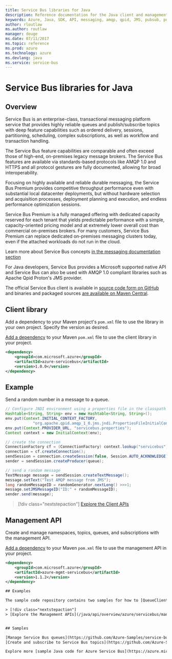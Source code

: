```yaml
---
title: Service Bus libraries for Java
description: Reference documentation for the Java client and management libraries for Service Bus
keywords: Azure, Java, SDK, API, messaging, amqp, qpid, JMS, pubsub, pub-sub, message broker
author: rloutlaw
ms.author: routlaw
manager: douge
ms.date: 07/11/2017
ms.topic: reference
ms.prod: azure
ms.technology: azure
ms.devlang: java
ms.service: service-bus
---
```


# Service Bus libraries for Java

## Overview

Service Bus is an enterprise-class, transactional messaging platform service that provides highly reliable queues 
and publish/subscribe topics with deep feature capabilities such as ordered delivery, sessions, partitioning, 
scheduling, complex subscriptions, as well as workflow and transaction handling.

The Service Bus feature capabilities are comparable and often exceed those of high-end, on-premises legacy message 
brokers. The Service Bus features are available via standards-based protocols like AMQP 1.0 and HTTPS and all 
protocol gestures are fully documented, allowing for broad interoperability. 

Focusing on highly available and reliable durable messaging, the Service Bus Premium provides competitive throughput 
performance even with substantial local datacenter deployments, but without hardware selection and acquisition 
processes, deployment planning and execution, and endless performance optimization sessions. 

Service Bus Premium is a fully managed offering with dedicated capacity reserved for each tenant that yields 
predictable performance with a simple, capacity-oriented pricing model and at extremely lower overall cost than 
commercial on-premises brokers. For many customers, Service Bus Premium can replace dedicated on-premises messaging 
clusters today, even if the attached workloads do not run in the cloud. 

Learn more about Service Bus concepts [in the messaging documentation section](https://docs.microsoft.com/en-us/azure/service-bus-messaging/) 

For Java developers, Service Bus provides a Microsoft supported native API and Service Bus can also be used with 
AMQP 1.0 compliant libraries such as Apache Qpid Proton's JMS provider.

The official Service Bus client is available in [source code form on GitHub](https://github.com/azure/azure-service-bus-java) and 
binaries and packaged sources [are available on Maven Central](http://search.maven.org/#search%7Cga%7C1%7Ca%3A%22azure-servicebus%22). 


## Client library


Add a dependency to your Maven project's `pom.xml` file to use the library in your own project. Specify the version as desired.

[Add a dependency](https://maven.apache.org/guides/getting-started/index.html#How_do_I_use_external_dependencies) to your Maven `pom.xml` file to use the client library in your project.   

```XML
<dependency>
    <groupId>com.microsoft.azure</groupId>
    <artifactId>azure-servicebus</artifactId>
    <version>1.0.0</version>
</dependency>
```

## Example

Send a random number in a message to a queue.

```java
// Configure JNDI environment using a properties file in the classpath
Hashtable<String, String> env = new Hashtable<String, String>();
env.put(Context.INITIAL_CONTEXT_FACTORY, 
            "org.apache.qpid.amqp_1_0.jms.jndi.PropertiesFileInitialContextFactory");
env.put(Context.PROVIDER_URL, "servicebus.properties");
Context context = new InitialContext(env);

// create the connection
ConnectionFactory cf = (ConnectionFactory) context.lookup("servicebus");
connection = cf.createConnection();
sendSession = connection.createSession(false, Session.AUTO_ACKNOWLEDGE);
sender = sendSession.createProducer(queue);

// send a random message
TextMessage message = sendSession.createTextMessage();
message.setText("Test AMQP message from JMS");
long randomMessageID = randomGenerator.nextLong() >>>1;
message.setJMSMessageID("ID:" + randomMessageID);
sender.send(message);
```

> [!div class="nextstepaction"]
> [Explore the Client APIs](/java/api/overview/azure/servicebus/clientlibrary)

## Management API

Create and manage namespaces, topics, queues, and subscriptions with the management API.

[Add a dependency](https://maven.apache.org/guides/getting-started/index.html#How_do_I_use_external_dependencies) to your Maven `pom.xml` file to use the management API in your project.  

```XML
<dependency>
    <groupId>com.microsoft.azure</groupId>
    <artifactId>azure-mgmt-servicebus</artifactId>
    <version>1.1.2</version>
</dependency>

## Examples

The sample code repository contains two samples for how to [QueueClient](https://github.com/Azure/azure-service-bus/blob/master/samples/Java/src/com/microsoft/azure/servicebus/samples/BasicSendReceiveWithQueueClient.java) and [TopicClient and SubscriptionClient](https://github.com/Azure/azure-service-bus/blob/master/samples/Java/src/com/microsoft/azure/servicebus/samples/BasicSendReceiveWithTopicSubscriptionClient.java) and [MessageSender and MessageReceiver](https://github.com/Azure/azure-service-bus/blob/master/samples/Java/src/com/microsoft/azure/servicebus/samples/SendReceiveWithMessageSenderReceiver.java) messages from Service Bus.

> [!div class="nextstepaction"]
> [Explore the Management APIs](/java/api/overview/azure/servicebus/managementapi)


## Samples

[Manage Service Bus queues](https://github.com/Azure-Samples/service-bus-java-manage-queue-with-basic-features)
[Create and subscribe to Service Bus topics](https://github.com/Azure-Samples/service-bus-java-manage-publish-subscribe-with-basic-features)

Explore more [sample Java code for Azure Service Bus](https://azure.microsoft.com/resources/samples/?platform=java&term=bus) you can use in your apps.